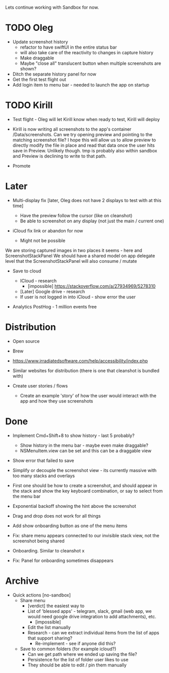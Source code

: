 Lets continue working with Sandbox for now.

# TODO Oleg
- Update screenshot history
  - refactor to have swiftUI in the entire status bar
  - will also take care of the reactivity to changes in capture history
  - Make draggable
  - Maybe "close all" translucent button when multiple screenshots are shown?
- Ditch the separate history panel for now
- Get the first test flight out
- Add login item to menu bar - needed to launch the app on startup


# TODO Kirill
- Test flight - Oleg will let Kirill know when ready to test, Kirill will deploy

- Kirill is now writing all screenshots to the app's container /Data/screenshots. Can we try opening preview and pointing to the matching screenshot file? I hope this will allow us to allow preview to directly modify the file in place and read that data once the user hits save in Preview. Unlikely though. tmp is probably also within sandbox and Preview is declining to write to that path.

- Promote

# Later
- Multi-display fix [later, Oleg does not have 2 displays to test with at this time]
  - Have the preview follow the cursor (like on cleanshot)
  - Be able to screenshot on any display (not just the main / current one)

- iCloud fix link or abandon for now
  - Might not be possible

We are storing captured images in two places it seems - here and ScreenshotStackPanel
We should have a shared model on app delegate level that the ScreenshotStackPanel will
also consume / mutate

- Save to cloud
  - ICloud - research
    - [impossible] https://stackoverflow.com/a/27934969/5278310
  - [Later] Google drive - research
  - If user is not logged in into iCloud - show error the user

- Analytics PostHog - 1 million events free

# Distribution 
- Open source
- Brew
- https://www.irradiatedsoftware.com/help/accessibility/index.php
- Similar websites for distribution (there is one that cleanshot is bundled with)

- Create user stories / flows
  - Create an example 'story' of how the user would interact with the app and how they use screenshots
  
# Done
- Implement Cmd+Shift+8 to show history - last 5 probably?
  - Show history in the menu bar - maybe even make draggable?
  - NSMenuItem.view can be set and this can be a draggable view

- Show error that failed to save 
- Simplify or decouple the screenshot view - its currently massive with too many stacks and overlays
- First one should be how to create a screenshot, and should appear in the stack and show the key keyboard combination, or say to select from the menu bar
- Exponential backoff showing the hint above the screenshot
- Drag and drop does not work for all things
- Add show onboarding button as one of the menu items
- Fix: share menu appears connected to our invisible stack view, not the screenshot being shared
- Onboarding. Similar to cleanshot x
- Fix: Panel for onboarding sometimes disappears

# Archive

- Quick actions [no-sandbox]
  - Share menu
    - [verdict] the easiest way to 
    - List of 'blessed apps' - telegram, slack, gmail (web app, we would need google drive integration to add attachments), etc.
      - [impossible] 
    - Edit the list manually 
    - Research - can we extract individual items from the list of apps that support sharing?
      - Re-implement - see if anyone did this?
  - Save to common folders (for example icloud?)
    - Can we get path where we ended up saving the file?
    - Persistence for the list of folder user likes to use
    - They should be able to edit / pin them manually
    
